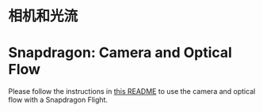 # 相机和光流

# Snapdragon: Camera and Optical Flow

Please follow the instructions in [this README](https://github.com/PX4/snap_cam.git) to use the camera and optical flow with a Snapdragon Flight.